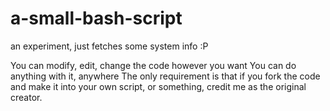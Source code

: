 # a-small-bash-script
an experiment, just fetches some system info :P

You can modify, edit, change the code however you want
You can do anything with it, anywhere
The only requirement is that if you fork the code and make it into your own script, or something, credit me as the original creator.

